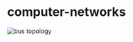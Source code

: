 # computer-networks
![bus topology](https://github.com/aeturijayasimhayadav2004/computer-networks/assets/124854909/e8ad2fe5-1698-4838-9340-d2eec8566831)
